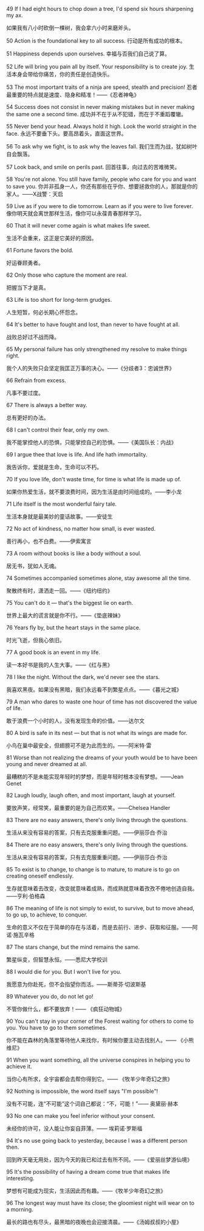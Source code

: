 49 If I had eight hours to chop down a tree, I'd spend six hours sharpening my ax.

如果我有八小时砍倒一棵树，我会拿六小时来磨斧头。

50 Action is the foundational key to all success.
行动是所有成功的根本。

51 Happiness depends upon ourselves.
幸福与否我们自己说了算。

52 Life will bring you pain all by itself. Your responsibility is to create joy.
生活本身会带给你痛苦，你的责任是创造快乐。

53 The most important traits of a ninja are speed, stealth and precision!
忍者最重要的特点就是速度、隐身和精准！——《忍者神龟》

54 Success does not consist in never making mistakes but in never making the same one a second time.
成功并不在于从不犯错，而在于不重蹈覆辙。

55 Never bend your head. Always hold it high. Look the world straight in the face.
永远不要垂下头。要高昂着头，直面这世界。

56 To ask why we fight, is to ask why the leaves fall.
我们生而为战，犹如树叶自会飘落。

57 Look back, and smile on perils past.
回首往事，向过去的苦难微笑。

58 You're not alone. You still have family, people who care for you and want to save you.
你并非孤身一人，你还有那些在乎你、想要拯救你的人，那就是你的家人。——X战警：天启

59 Live as if you were to die tomorrow. Learn as if you were to live forever.
像你明天就会离世那样生活，像你可以永葆青春那样学习。



60 That it will never come again is what makes life sweet.

生活不会重来，这正是它美好的原因。



61 Fortune favors the bold.

好运眷顾勇者。



62 Only those who capture the moment are real.

把握当下才是真。



63 Life is too short for long-term grudges.

人生短暂，何必长期心怀怨念。



64 It's better to have fought and lost, than never to have fought at all.

战败总好过不战而降。



65 My personal failure has only strengthened my resolve to make things right.

我个人的失败只会坚定我匡正万事的决心。——《分歧者3：忠诚世界》



66 Refrain from excess.

凡事不要过度。



67 There is always a better way.

总有更好的办法。



68 I can't control their fear, only my own.

我不能掌控他人的恐惧，只能掌控自己的恐惧。——《美国队长：内战》



69 I argue thee that love is life. And life hath immortality.

我告诉你，爱就是生命，生命可以不朽。



70 If you love life, don't waste time, for time is what life is made up of.

如果你热爱生活，就不要浪费时间，因为生活是由时间组成的。——李小龙



71 Life itself is the most wonderful fairy tale.

生活本身就是最美妙的童话故事。——安徒生



72 No act of kindness, no matter how small, is ever wasted.

善行再小，也不白费。——伊索寓言



73 A room without books is like a body without a soul.

居无书，犹如人无魂。



74 Sometimes accompanied sometimes alone, stay awesome all the time.

聚散终有时，潇洒走一回。——《纽约纽约》



75 You can't do it — that's the biggest lie on earth.

世界上最大的谎言就是你不行。——《垫底辣妹》



76 Years fly by, but the heart stays in the same place.

时光飞逝，但我心依旧。



77 A good book is an event in my life.

读一本好书是我的人生大事。——《红与黑》



78 I like the night. Without the dark, we'd never see the stars.

我喜欢黑夜。如果没有黑暗，我们永远看不到繁星点点。——《暮光之城》



79 A man who dares to waste one hour of time has not discovered the value of life.

敢于浪费一个小时的人，没有发现生命的价值。——达尔文



80 A bird is safe in its nest — but that is not what its wings are made for.

小鸟在巢中最安全，但翅膀可不是为此而生的。——阿米特·雷



81 Worse than not realizing the dreams of your youth would be to have been young and never dreamed at all.

最糟糕的不是未能实现年轻时的梦想，而是年轻时根本没有梦想。——Jean Genet



82 Laugh loudly, laugh often, and most important, laugh at yourself.

要放声笑，经常笑，最重要的是为自己而欢笑。——Chelsea Handler



83 There are no easy answers, there's only living through the questions.

生活从来没有容易的答案，只有去克服重重问题。——伊丽莎白·乔治



84 There are no easy answers, there's only living through the questions.

生活从来没有容易的答案，只有去克服重重问题。——伊丽莎白·乔治



85 To exist is to change, to change is to mature, to mature is to go on creating oneself endlessly.

生存就意味着去改变，改变就意味着成熟，而成熟就意味着孜孜不倦地创造自我。——亨利·伯格森



86 The meaning of life is not simply to exist, to survive, but to move ahead, to go up, to achieve, to conquer.

生命的意义不仅在于简单的存在与活着，而是去前行、进步、获取和征服。——阿诺·施瓦辛格



87 The stars change, but the mind remains the same.

繁星纵变，但智慧永恒。——悉尼大学校训



88 I would die for you. But I won't live for you.

我愿意为你赴死，但不会指望你而活。——斯蒂芬·切波斯基



89 Whatever you do, do not let go!

不管你做什么，都不要放弃！—— 《疯狂动物城》



90 You can't stay in your corner of the Forest waiting for others to come to you. You have to go to them sometimes.

你不能在森林的角落里等待他人来找你，有时候你要主动去找别人。—— 《小熊维尼》



91 When you want something, all the universe conspires in helping you to achieve it.

当你心有所求，全宇宙都会去帮你得到它。—— 《牧羊少年奇幻之旅》



92 Nothing is impossible, the word itself says "I'm possible"!

没有不可能，连“不可能”这个词自己都说：“不，可能！”—— 奥黛丽·赫本



93 No one can make you feel inferior without your consent.

未经你的许可，没人能让你妄自菲薄。—— 埃莉诺·罗斯福



94 It's no use going back to yesterday, because I was a different person then.

回到昨天毫无用处，因为今天的我已和过去有所不同。——《爱丽丝梦游仙境》



95 It's the possibility of having a dream come true that makes life interesting.

梦想有可能成为现实，生活因此而有趣。——《牧羊少年奇幻之旅》



96 The longest way must have its close; the gloomiest night will wear on to a morning.

最长的路也有尽头，最黑暗的夜晚也会迎接清晨。——《汤姆叔叔的小屋》

